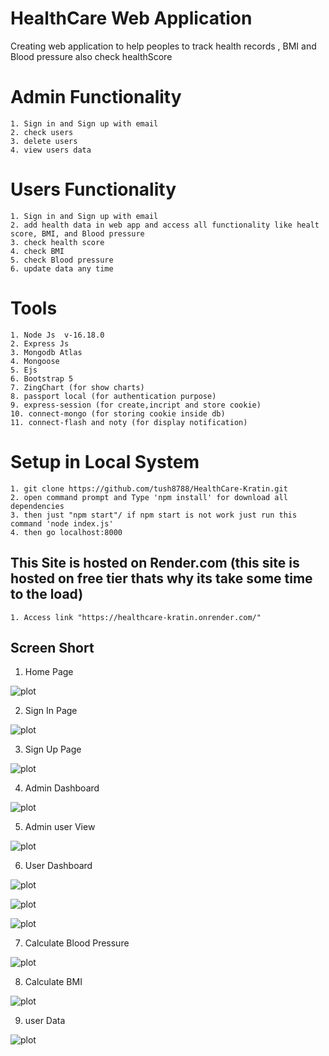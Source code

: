 # HealthCare Web Application 
Creating web application to help peoples to track  health records , BMI and Blood pressure also check healthScore 

# Admin Functionality
    1. Sign in and Sign up with email
    2. check users
    3. delete users
    4. view users data

# Users Functionality
    1. Sign in and Sign up with email
    2. add health data in web app and access all functionality like healt score, BMI, and Blood pressure 
    3. check health score
    4. check BMI 
    5. check Blood pressure 
    6. update data any time
  
# Tools 
    1. Node Js  v-16.18.0
    2. Express Js
    3. Mongodb Atlas
    4. Mongoose
    5. Ejs 
    6. Bootstrap 5
    7. ZingChart (for show charts)
    8. passport local (for authentication purpose)
    9. express-session (for create,incript and store cookie)
    10. connect-mongo (for storing cookie inside db)
    11. connect-flash and noty (for display notification) 


# Setup in Local System

    1. git clone https://github.com/tush8788/HealthCare-Kratin.git
    2. open command prompt and Type 'npm install' for download all dependencies
    3. then just "npm start"/ if npm start is not work just run this command 'node index.js'
    4. then go localhost:8000


## This Site is hosted on Render.com (this site is hosted on free tier thats why its take some time to the load)
    1. Access link "https://healthcare-kratin.onrender.com/"



## Screen Short

1. Home Page

![plot](./assets/screenshort/homePage.png)

2. Sign In Page 

![plot](./assets/screenshort/signin.png)

3. Sign Up Page

![plot](./assets/screenshort/signup.png)

4. Admin Dashboard

 ![plot](./assets/screenshort/adminDashboard.png)

5. Admin user View 

![plot](./assets/screenshort/adminViewUser.png)

6. User Dashboard

![plot](./assets/screenshort/userDashboard.png)

![plot](./assets/screenshort/userDashboard1.png)

![plot](./assets/screenshort/userDashboard2.png)

7. Calculate Blood Pressure

![plot](./assets/screenshort/bloodpressure.png)

8. Calculate BMI

![plot](./assets/screenshort/BMI%20.png)

9. user Data

![plot](./assets/screenshort/create.png)
